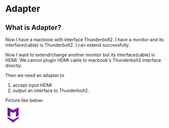 # Adapter

## What is Adapter?
Now I have a macbook with interface Thunderbolt2. I have a monitor and its interface(cable) is Thunderbolt2. 
I can extend successfully.

Now I want to extend/change another monitor but its interface(cable) is HDMI. 
We cannot plugin HDMI cable to macbook's Thunderbolt2 interface directly.

Then we need an adapter to 
1. accept input HDMI
2. output an interface to Thunderbolt2.

Picture like below:

![alt text](https://github.com/adam-p/markdown-here/raw/master/src/common/images/icon48.png "Logo Title Text 1")

